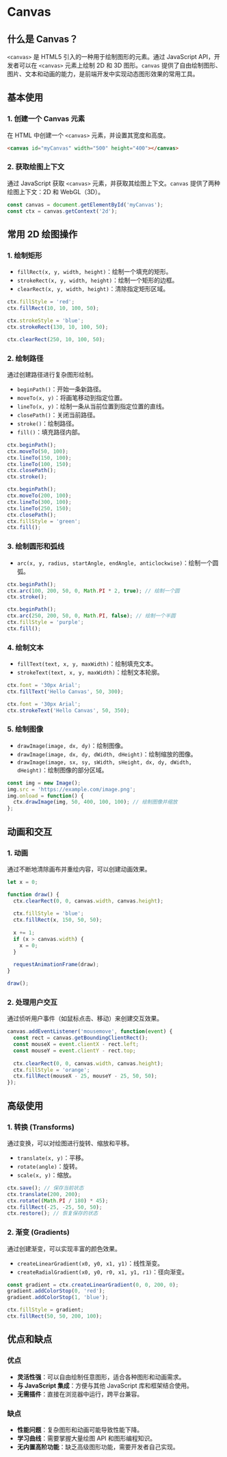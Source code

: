 # Canvas

## 什么是 Canvas？

`<canvas>` 是 HTML5 引入的一种用于绘制图形的元素。通过 JavaScript API，开发者可以在 `<canvas>` 元素上绘制 2D 和 3D 图形。`canvas` 提供了自由绘制图形、图片、文本和动画的能力，是前端开发中实现动态图形效果的常用工具。

## 基本使用

### 1. 创建一个 Canvas 元素

在 HTML 中创建一个 `<canvas>` 元素，并设置其宽度和高度。

```html
<canvas id="myCanvas" width="500" height="400"></canvas>
```

### 2. 获取绘图上下文

通过 JavaScript 获取 `<canvas>` 元素，并获取其绘图上下文。`canvas` 提供了两种绘图上下文：2D 和 WebGL（3D）。

```javascript
const canvas = document.getElementById('myCanvas');
const ctx = canvas.getContext('2d');
```

## 常用 2D 绘图操作

### 1. 绘制矩形

- `fillRect(x, y, width, height)`：绘制一个填充的矩形。
- `strokeRect(x, y, width, height)`：绘制一个矩形的边框。
- `clearRect(x, y, width, height)`：清除指定矩形区域。

```javascript
ctx.fillStyle = 'red';
ctx.fillRect(10, 10, 100, 50);

ctx.strokeStyle = 'blue';
ctx.strokeRect(130, 10, 100, 50);

ctx.clearRect(250, 10, 100, 50);
```

### 2. 绘制路径

通过创建路径进行复杂图形绘制。

- `beginPath()`：开始一条新路径。
- `moveTo(x, y)`：将画笔移动到指定位置。
- `lineTo(x, y)`：绘制一条从当前位置到指定位置的直线。
- `closePath()`：关闭当前路径。
- `stroke()`：绘制路径。
- `fill()`：填充路径内部。

```javascript
ctx.beginPath();
ctx.moveTo(50, 100);
ctx.lineTo(150, 100);
ctx.lineTo(100, 150);
ctx.closePath();
ctx.stroke();

ctx.beginPath();
ctx.moveTo(200, 100);
ctx.lineTo(300, 100);
ctx.lineTo(250, 150);
ctx.closePath();
ctx.fillStyle = 'green';
ctx.fill();
```

### 3. 绘制圆形和弧线

- `arc(x, y, radius, startAngle, endAngle, anticlockwise)`：绘制一个圆弧。

```javascript
ctx.beginPath();
ctx.arc(100, 200, 50, 0, Math.PI * 2, true); // 绘制一个圆
ctx.stroke();

ctx.beginPath();
ctx.arc(250, 200, 50, 0, Math.PI, false); // 绘制一个半圆
ctx.fillStyle = 'purple';
ctx.fill();
```

### 4. 绘制文本

- `fillText(text, x, y, maxWidth)`：绘制填充文本。
- `strokeText(text, x, y, maxWidth)`：绘制文本轮廓。

```javascript
ctx.font = '30px Arial';
ctx.fillText('Hello Canvas', 50, 300);

ctx.font = '30px Arial';
ctx.strokeText('Hello Canvas', 50, 350);
```

### 5. 绘制图像

- `drawImage(image, dx, dy)`：绘制图像。
- `drawImage(image, dx, dy, dWidth, dHeight)`：绘制缩放的图像。
- `drawImage(image, sx, sy, sWidth, sHeight, dx, dy, dWidth, dHeight)`：绘制图像的部分区域。

```javascript
const img = new Image();
img.src = 'https://example.com/image.png';
img.onload = function() {
  ctx.drawImage(img, 50, 400, 100, 100); // 绘制图像并缩放
};
```

## 动画和交互

### 1. 动画

通过不断地清除画布并重绘内容，可以创建动画效果。

```javascript
let x = 0;

function draw() {
  ctx.clearRect(0, 0, canvas.width, canvas.height);
  
  ctx.fillStyle = 'blue';
  ctx.fillRect(x, 150, 50, 50);
  
  x += 1;
  if (x > canvas.width) {
    x = 0;
  }
  
  requestAnimationFrame(draw);
}

draw();
```

### 2. 处理用户交互

通过侦听用户事件（如鼠标点击、移动）来创建交互效果。

```javascript
canvas.addEventListener('mousemove', function(event) {
  const rect = canvas.getBoundingClientRect();
  const mouseX = event.clientX - rect.left;
  const mouseY = event.clientY - rect.top;
  
  ctx.clearRect(0, 0, canvas.width, canvas.height);
  ctx.fillStyle = 'orange';
  ctx.fillRect(mouseX - 25, mouseY - 25, 50, 50);
});
```

## 高级使用

### 1. 转换 (Transforms)

通过变换，可以对绘图进行旋转、缩放和平移。

- `translate(x, y)`：平移。
- `rotate(angle)`：旋转。
- `scale(x, y)`：缩放。

```javascript
ctx.save(); // 保存当前状态
ctx.translate(200, 200);
ctx.rotate((Math.PI / 180) * 45);
ctx.fillRect(-25, -25, 50, 50);
ctx.restore(); // 恢复保存的状态
```

### 2. 渐变 (Gradients)

通过创建渐变，可以实现丰富的颜色效果。

- `createLinearGradient(x0, y0, x1, y1)`：线性渐变。
- `createRadialGradient(x0, y0, r0, x1, y1, r1)`：径向渐变。

```javascript
const gradient = ctx.createLinearGradient(0, 0, 200, 0);
gradient.addColorStop(0, 'red');
gradient.addColorStop(1, 'blue');

ctx.fillStyle = gradient;
ctx.fillRect(50, 50, 200, 100);
```

## 优点和缺点

### 优点

- **灵活性强**：可以自由绘制任意图形，适合各种图形和动画需求。
- **与 JavaScript 集成**：方便与其他 JavaScript 库和框架结合使用。
- **无需插件**：直接在浏览器中运行，跨平台兼容。

### 缺点

- **性能问题**：复杂图形和动画可能导致性能下降。
- **学习曲线**：需要掌握大量绘图 API 和图形编程知识。
- **无内置高阶功能**：缺乏高级图形功能，需要开发者自己实现。
